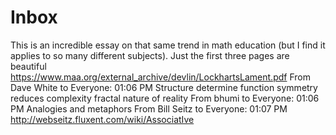 # Inbox

This is an incredible essay on that same trend in math education (but I find it applies to so many different subjects). Just the first three pages are beautiful https://www.maa.org/external_archive/devlin/LockhartsLament.pdf
From Dave White to Everyone: 01:06 PM
Structure determine function
symmetry reduces complexity
fractal nature of reality
From bhumi to Everyone: 01:06 PM
Analogies and metaphors
From Bill Seitz to Everyone: 01:07 PM
http://webseitz.fluxent.com/wiki/AssociatIve
